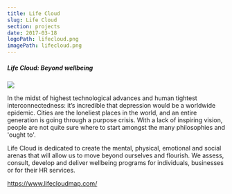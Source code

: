 ```yaml
---
title: Life Cloud
slug: Life Cloud
section: projects
date: 2017-03-18
logoPath: lifecloud.png
imagePath: lifecloud.png
---
```


##### Life Cloud: Beyond wellbeing

<img src="/images/lifecloud.png">

In the midst of highest technological advances and human tightest interconnectedness: it’s incredible that depression would be a worldwide epidemic. Cities are the loneliest places in the world, and an entire generation is going through a purpose crisis. With a lack of inspiring vision, people are not quite sure where to start amongst the many philosophies and 'ought to'.

Life Cloud is dedicated to create the mental, physical, emotional and social arenas that will allow us to move beyond ourselves and flourish. We assess, consult, develop and deliver wellbeing programs for individuals, businesses or for their HR services.


https://www.lifecloudmap.com/
